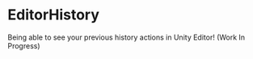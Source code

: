 # EditorHistory
Being able to see your previous history actions in Unity Editor! (Work In Progress)
